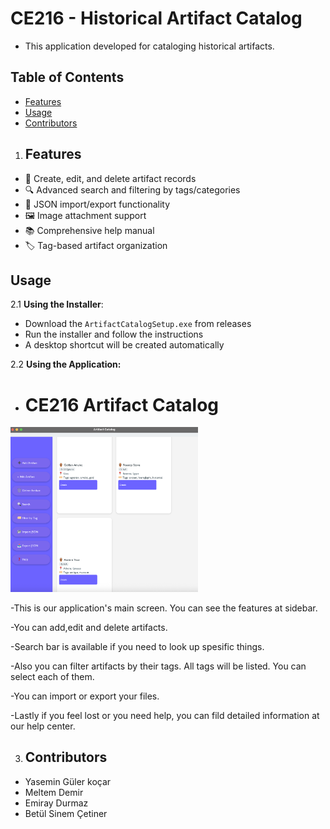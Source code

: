 # CE216 - Historical Artifact Catalog

- This application developed for cataloging historical artifacts.

## Table of Contents
- [Features](#features)
- [Usage](#usage)
- [Contributors](#contributors)


1. ## Features
- 🏺 Create, edit, and delete artifact records
- 🔍 Advanced search and filtering by tags/categories
- 📁 JSON import/export functionality
- 🖼️ Image attachment support
- 📚 Comprehensive help manual
- 🏷️ Tag-based artifact organization

## Usage
2.1 **Using the Installer**:
   - Download the `ArtifactCatalogSetup.exe` from releases
   - Run the installer and follow the instructions
   - A desktop shortcut will be created automatically

2.2 **Using the Application:**
   - # CE216 Artifact Catalog
<img src="./image1.png" alt="Proje Görseli" width="300"/>

-This is our application's main screen. You can see the features at sidebar.

-You can add,edit and delete artifacts.

-Search bar is available if you need to look up spesific things.

-Also you can filter artifacts by their tags. All tags will be listed. You can select each of them.

-You can import or export your files.

-Lastly if you feel lost or you need help, you can fild detailed information at our help center.

3. ## Contributors
- Yasemin Güler koçar
- Meltem Demir
- Emiray Durmaz
- Betül Sinem Çetiner
